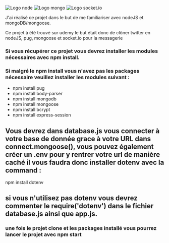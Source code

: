 ![Logo node](https://miro.medium.com/max/930/0*MNVJq_8e0SJoqZb5.jpg)
![Logo mongo](https://www.bleepstatic.com/images/news/u/986406/Logos/MongoDB-Logo.jpg)
![Logo socket.io](https://cdn-images-1.medium.com/max/1200/0*Ycp0d6CqDMIGWBrY.png)

<p>J'ai réalisé ce projet dans le but de me familiariser avec nodeJS et mongoDB/mongoose.</p>
<p>Ce projet à été trouvé sur udemy le but était donc de clôner twitter en nodeJS, pug, mongoose et socket.io pour la messagerie</p>

### Si vous récupérer ce projet vous devrez installer les modules nécessaires avec npm install.
### Si malgré le npm install vous n'avez pas les packages nécessaire veuillez installer les modules suivant :
<ul>
    <li>npm install pug</li>
    <li>npm install body-parser</li>
    <li>npm install mongodb</li>
    <li>npm install mongoose</li>
    <li>npm install bcrypt</li>
    <li>npm install express-session</li>
</ul>

## Vous devrez dans database.js vous connecter à votre base de donnée grace à votre URL dans connect.mongoose(), vous pouvez également créer un .env pour y rentrer votre url de manière caché il vous faudra donc installer dotenv avec la command : 

<p>npm install dotenv</p>

## si vous n'utilisez pas dotenv vous devrez commenter le require('dotenv') dans le fichier database.js ainsi que app.js.

### une fois le projet clone et les packages installé vous pourrez lancer le projet avec npm start